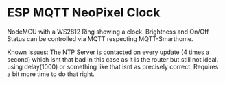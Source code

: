 # ESP MQTT NeoPixel Clock

NodeMCU with a WS2812 Ring showing a clock.
Brightness and On/Off Status can be controlled via MQTT respecting MQTT-Smarthome.

Known Issues: The NTP Server is contacted on every update (4 times a second) which isnt that bad in this case as it is the router but still not ideal.
using delay(1000) or something like that isnt as precisely correct.
Requires a bit more time to do that right.
